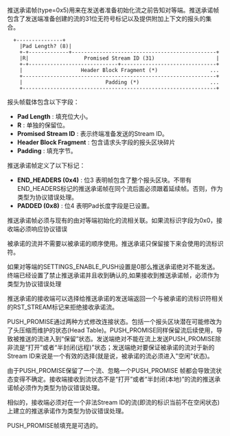 推送承诺帧(type=0x5)用来在发送者准备初始化流之前告知对等端。推送承诺帧包含了发送端准备创建的流的31位无符号标记以及提供附加上下文的报头的集合。


```
  +---------------+
    |Pad Length? (8)|
    +-+-------------+-----------------------------------------------+
    |R|                  Promised Stream ID (31)                    |
    +-+-----------------------------+-------------------------------+
    |                   Header Block Fragment (*)                 ...
    +---------------------------------------------------------------+
    |                           Padding (*)                       ...
    +---------------------------------------------------------------+
```

报头帧载体包含以下字段：

 - **Pad Length** : 填充位大小。
 - **R** : 单独的保留位。
 - **Promised Stream ID** : 表示终端准备发送的Stream ID。
 - **Header Block Fragment** : 包含请求头字段的报头区块碎片
 - **Padding** : 填充字节。


推送承诺帧定义了以下标记：

 - **END_HEADERS (0x4)** : 位3 表明帧包含了整个报头区块。不带有END_HEADERS标记的推送承诺帧在同个流后面必须跟着延续帧。否则，作为类型为协议错误处理。
 - **PADDED (0x8)** : 位4 表明Pad长度字段是已设置。

推送承诺帧必须与现有的由对等端初始化的流相关联。如果流标识字段为0x0，接收端必须响应协议错误

被承诺的流并不需要以被承诺的顺序使用。推送承诺只保留接下来会使用的流标识符。

如果对等端的SETTINGS_ENABLE_PUSH设置是0那么推送承诺绝对不能发送。终端已经设置了禁止推送承诺并且收到确认的,如果接收到推送承诺帧，必须作为类型为协议错误处理

推送承诺的接收端可以选择给推送承诺的发送端返回一个与被承诺的流标识符相关的RST_STREAM标记来拒绝接收承诺流。

PUSH_PROMISE通过两种方式修改连接状态。包括一个报头区块潜在可能修改为了头压缩而维护的状态(Head Table)。PUSH_PROMISE同样保留流后续使用，导致被推送的流进入到“保留”状态。发送端绝对不能在流上发送PUSH_PROMISE除非流是“打开”或者“半封闭(远程)”状态；发送端绝对要保证被承诺的流对于新的Stream ID来说是一个有效的选择(就是说，被承诺的流必须进入"空闲"状态)。

由于PUSH_PROMISE保留了一个流、忽略一个PUSH_PROMISE 帧都会导致流状态变得不确定。接收端接收到流状态不是“打开”或者“半封闭(本地)”的流的推送承诺帧必须作为类型为协议错误处理。

相似的，接收端必须对在一个非法Stream ID的流(即流的标识当前不在空闲状态)上建立的推送承诺作为类型为协议错误处理。

PUSH_PROMISE帧填充是可选的。